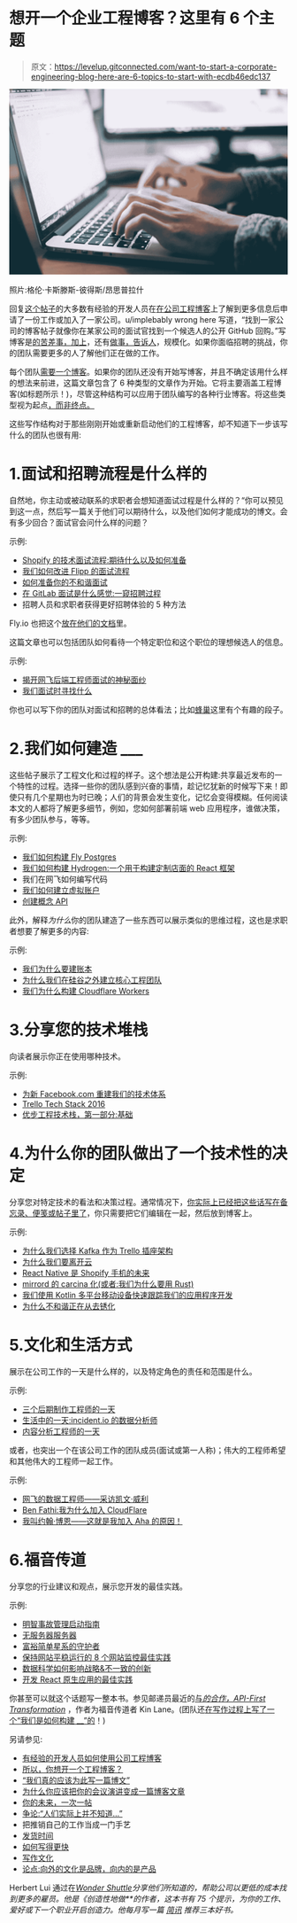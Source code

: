 # 想开一个企业工程博客？这里有 6 个主题

> 原文：<https://levelup.gitconnected.com/want-to-start-a-corporate-engineering-blog-here-are-6-topics-to-start-with-ecdb46edc137>

![](img/33bfe9340b11977638a3feec88f071f0.png)

照片:格伦·卡斯滕斯-彼得斯/昂思普拉什

回复[这个帖子](https://www.reddit.com/r/ExperiencedDevs/comments/wwikby/has_a_corporate_engineering_blog_made_you_want_to/)的大多数有经验的开发人员在[在公司工程博客](https://herbertlui.net/corporate-engineering-blogs-experienced-developers/)上了解到更多信息后申请了一份工作或加入了一家公司。u/implebably wrong here 写道，“找到一家公司的博客帖子就像你在某家公司的面试官找到一个候选人的公开 GitHub 回购。”写博客是[的苦差事，加上](https://herbertlui.net/hard-work-plus/)，还有[做事，告诉人](http://carl.flax.ie/dothingstellpeople.html)，规模化。如果你面临招聘的挑战，你的团队需要更多的人了解他们正在做的工作。

每个团队[需要一个博客](https://revision.cool/why-every-engineering-and-design-team-needs-its-own-blog/)。如果你的团队还没有开始写博客，并且不确定该用什么样的想法来前进，这篇文章包含了 6 种类型的文章作为开始。它将主要涵盖工程博客(如标题所示！)，尽管这种结构可以应用于团队编写的各种行业博客。将这些类型视为起点[，而非终点。](https://www.holloway.com/g/creative-doing/sections/set-up-starting-points?ruid=9e2d86eb-c75b-4c01-8bf4-51969f5863fe&utm_source=share_section_link&vip_code=FRIENDS)

这些写作结构对于那些刚刚开始或重新启动他们的工程博客，却不知道下一步该写什么的团队也很有用:

# 1.面试和招聘流程是什么样的

自然地，你主动或被动联系的求职者会想知道面试过程是什么样的？“你可以预见到这一点，然后写一篇关于他们可以期待什么，以及他们如何才能成功的博文。会有多少回合？面试官会问什么样的问题？

示例:

*   [Shopify 的技术面试流程:期待什么以及如何准备](https://shopify.engineering/nail-your-technical-shopify-interview)
*   [我们如何改进 Flipp 的面试流程](https://www.theglobeandmail.com/report-on-business/careers/leadership-lab/how-we-improved-our-interview-process-at-flipp/article36225292/)
*   [如何准备你的不和谐面试](https://discord.com/blog/how-to-prepare-for-your-discord-interview)
*   [在 GitLab 面试是什么感觉:一窥招聘过程](https://about.gitlab.com/blog/2019/03/28/what-its-like-to-interview-at-gitlab/)
*   招聘人员和求职者获得更好招聘体验的 5 种方法

Fly.io 也把这个[放在他们的文档](https://fly.io/docs/hiring/hiring/)里。

这篇文章也可以包括团队如何看待一个特定职位和这个职位的理想候选人的信息。

示例:

*   [揭开网飞后端工程师面试的神秘面纱](https://netflixtechblog.com/demystifying-interviewing-for-backend-engineers-netflix-aceb26a83495)
*   [我们面试时寻找什么](https://blog.replit.com/get-hired)

你也可以写下你的团队对面试和招聘的总体看法；比如[蜂巢](https://www.honeycomb.io/blog/observations-on-the-enterprise-of-hiring)这里有个有趣的段子。

# 2.我们如何建造 ___

这些帖子展示了工程文化和过程的样子。这个想法是公开构建:共享最近发布的一个特性的过程。选择一些你的团队感到兴奋的事情，趁记忆犹新的时候写下来！即使只有几个星期也为时已晚；人们的背景会发生变化，记忆会变得模糊。任何阅读本文的人都将了解更多细节，例如，您如何部署前端 web 应用程序，谁做决策，有多少团队参与，等等。

示例:

*   [我们如何构建 Fly Postgres](https://fly.io/blog/how-we-built-fly-postgres/)
*   [我们如何构建 Hydrogen:一个用于构建定制店面的 React 框架](https://shopify.engineering/how-we-built-hydrogen)
*   我们在网飞如何编写代码
*   [我们如何建立虚拟账户](https://www.moderntreasury.com/journal/how-we-built-virtual-accounts)
*   [创建概念 API](https://www.notion.so/blog/creating-the-notion-api)

此外，解释*为什么*你的团队建造了一些东西可以展示类似的思维过程，这也是求职者想要了解更多的内容:

示例:

*   [我们为什么要建账本](https://www.moderntreasury.com/journal/why-we-built-ledgers)
*   [为什么我们在硅谷之外建立核心工程团队](https://medium.com/the-spectrum/why-we-built-our-core-engineering-team-outside-of-the-sf-bay-area-7fadb6cfdc7e)
*   [我们为什么构建 Cloudflare Workers](https://blog.cloudflare.com/code-everywhere-cloudflare-workers/)

# 3.分享您的技术堆栈

向读者展示你正在使用哪种技术。

示例:

*   [为新 Facebook.com 重建我们的技术体系](https://engineering.fb.com/2020/05/08/web/facebook-redesign/)
*   [Trello Tech Stack 2016](https://tech.trello.com/the-trello-tech-stack/)
*   [优步工程技术栈，第一部分:基础](https://www.uber.com/en-HK/blog/tech-stack-part-one-foundation/)

# 4.为什么你的团队做出了一个技术性的决定

分享您对特定技术的看法和决策过程。通常情况下，[你实际上已经把这些话写在备忘录、便笺或帖子里了](https://herbertlui.net/dont-think-to-write-write-to-think/)，你只需要把它们编辑在一起，然后放到博客上。

示例:

*   [为什么我们选择 Kafka 作为 Trello 插座架构](https://www.atlassian.com/engineering/why-we-chose-kafka)
*   [为什么我们要离开云](https://world.hey.com/dhh/why-we-re-leaving-the-cloud-654b47e0)
*   [React Native 是 Shopify 手机的未来](https://shopify.engineering/react-native-future-mobile-shopify)
*   [mirrord 的 carcina 化(或者:我们为什么要用 Rust)](https://metalbear.co/blog/carcinisation-of-mirrord-or-why-we-use-rust/)
*   [我们使用 Kotlin 多平台移动设备快速跟踪我们的应用程序开发](https://medium.com/motive-eng/we-fast-tracked-our-app-development-with-kotlin-multiplatform-mobile-952f2f4afd1)
*   [为什么不和谐正在从去锈化](https://discord.com/blog/why-discord-is-switching-from-go-to-rust)

# 5.文化和生活方式

展示在公司工作的一天是什么样的，以及特定角色的责任和范围是什么。

示例:

*   [三个后期制作工程师的一天](https://postlight.com/insights/a-day-in-the-life-of-3-postlight-engineers)
*   [生活中的一天:incident.io 的数据分析师](https://incident.io/blog/data-analyst-day-in-the-life)
*   [内容分析工程师的一天](https://netflixtechblog.com/a-day-in-the-life-of-a-content-analytics-engineer-eb0250b993be)

或者，也突出一个在该公司工作的团队成员(面试或第一人称)；伟大的工程师希望和其他伟大的工程师一起工作。

示例:

*   [网飞的数据工程师——采访凯文·威利](https://netflixtechblog.com/data-engineers-of-netflix-interview-with-kevin-wylie-7fb9113a01ea)
*   [Ben Fathi:我为什么加入 CloudFlare](https://blog.cloudflare.com/ben-fathi-why-i-joined-cloudflare/)
*   [我叫约翰·博恩——这就是我加入 Aha 的原因！](https://www.aha.io/blog/my-name-is-john-bohn-this-is-why-i-joined-aha)

# 6.福音传道

分享您的行业建议和观点，展示您开发的最佳实践。

示例:

*   [明智事故管理启动指南](https://incident.io/blog/the-startup-guide-to-sensible-incident-management)
*   [无服务器服务器](https://fly.io/blog/the-serverless-server/)
*   [富裕简单星系的守护者](https://medium.com/wealthsimple/guardians-of-the-wealthsimple-galaxy-e787a67bdd68)
*   [保持网站平稳运行的 8 个网站监控最佳实践](https://www.hotjar.com/website-monitoring/best-practices/)
*   [数据科学如何影响战略&不一致的创新](https://discord.com/blog/how-data-science-informs-strategy-innovation-at-discord)
*   [开发 React 原生应用的最佳实践](https://thoughtbot.com/blog/best-practices-while-developing-a-react-native-app)

你甚至可以就这个话题写一整本书。参见邮递员最近的[与*的合作，API-First Transformation*](https://www.postman.com/book/api-first-transformation/) ，作者为福音传道者 Kin Lane。(团队还[在写作过程上写了一个“我们是如何构建 __”的](https://blog.postman.com/postman-book-the-api-first-transformation/)！)

另请参见:

*   [有经验的开发人员如何使用公司工程博客](https://herbertlui.net/corporate-engineering-blogs-experienced-developers/)
*   [所以，你想开一个工程博客？](https://herbertlui.net/so-you-want-to-start-an-engineering-blog/)
*   [“我们真的应该为此写一篇博文”](https://herbertlui.net/contentions-we-should-really-write-a-blog-post-about-that/)
*   [为什么你应该把你的会议演讲变成一篇博客文章](https://herbertlui.net/conference-talk-blog-post-transcribe/)
*   [你的未来，一次一帖](https://herbertlui.net/your-future-one-post-at-a-time/)
*   [争论:“人们实际上并不知道…”](https://herbertlui.net/contentions-people-dont-actually-know-that/)
*   把推销自己的工作当成一门手艺
*   [发货时间](https://herbertlui.net/time-to-ship/)
*   [如何写得更快](https://herbertlui.net/how-to-write-faster)
*   [写作文化](https://herbertlui.net/writing-culture/)
*   [论点:向外的文化是品牌，向内的是产品](https://herbertlui.net/contentions-cultured-turned-outwards-is-brand-turned-inwards-is-product/)

Herbert Lui 通过在[*Wonder Shuttle*](https://www.wondershuttle.com/)*分享他们所知道的，帮助公司以更低的成本找到更多的雇员。他是《创造性地做**的作者，这本书有 75 个提示，为你的工作、爱好或下一个职业开启创造力。他每月写一篇* [*简讯*](https://herbertlui.net/best-of-books/) *推荐三本好书。*
